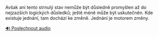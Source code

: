 
Avšak ani tento strnulý stav nemůže být důsledně promyšlen až do nejzazších logických důsledků; ještě méně může být uskutečněn. Kde existuje jednání, tam dochází ke změně. Jednání je motorem změny.

[🔊 Poslechnout audio](/data/7-paragraphs/audio/chapter_44/para_003-Avak-ani-tento-strnul-stav-neme-bt-dsledn-p.mp3)
